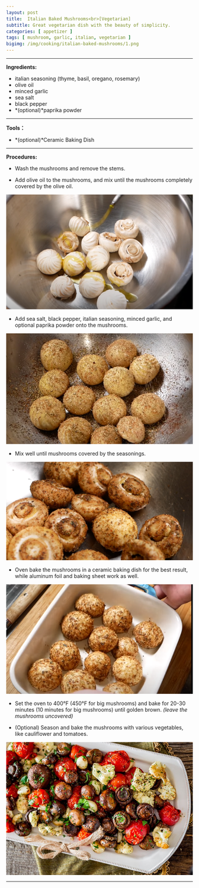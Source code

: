 ```yaml
---
layout: post
title:  Italian Baked Mushrooms<br>[Vegetarian]
subtitle: Great vegetarian dish with the beauty of simplicity.
categories: [ appetizer ]
tags: [ mushroom, garlic, italian, vegetarian ]
bigimg: /img/cooking/italian-baked-mushrooms/1.png
---
```


---

**Ingredients:**

- italian seasoning (thyme, basil, oregano, rosemary)
- olive oil
- minced garlic
- sea salt
- black pepper
- *(optional)*paprika powder

---

**Tools：**

- *(optional)*Ceramic Baking Dish

---

**Procedures:**

- Wash the mushrooms and remove the stems.

- Add olive oil to the mushrooms, and mix until the mushrooms completely covered by the olive oil.

![Olive_Oil](/img/cooking/italian-baked-mushrooms/3.png)

- Add sea salt, black pepper, italian seasoning, minced garlic, and optional paprika powder onto the mushrooms.

![Seasoning](/img/cooking/italian-baked-mushrooms/4.png)

- Mix well until mushrooms covered by the seasonings.

![Seasoned](/img/cooking/italian-baked-mushrooms/5.png)

- Oven bake the mushrooms in a ceramic baking dish for the best result, while aluminum foil and baking sheet work as well.

![Bake](/img/cooking/italian-baked-mushrooms/6.png)

- Set the oven to 400°F (450°F for big mushrooms) and bake for 20-30 minutes (10 minutes for big mushrooms) until golden brown. *(leave the mushrooms uncovered)*

- (Optional) Season and bake the mushrooms with various vegetables, like cauliflower and tomatoes.

![With_Vegetables](/img/cooking/italian-baked-mushrooms/7.jpg)

---
